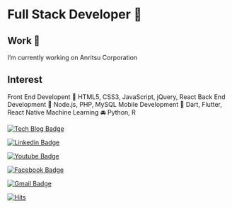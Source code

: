 # Full Stack Developer 👋

## Work :briefcase: 
I’m currently working on Anritsu Corporation

## Interest
Front End Developent :art: HTML5, CSS3, JavaScript, jQuery, React
Back End Development :floppy_disk: Node.js, PHP, MySQL
Mobile Development :iphone: Dart, Flutter, React Native
Machine Learning :oncoming_automobile: Python, R

[![Tech Blog Badge](http://img.shields.io/badge/-Tech%20blog-black?style=flat-square&logo=github&link=https://github.com/Hyuk)](https://github.com/Hyuk)
	
  [![Linkedin Badge](https://img.shields.io/badge/-LinkedIn-blue?style=flat-square&logo=Linkedin&logoColor=white&link=https://www.linkedin.com/in/smilehugo/)](https://www.linkedin.com/in/smilehugo/)
	
  [![Youtube Badge](https://img.shields.io/badge/Youtube-ff0000?style=flat-square&logo=youtube&link=https://www.youtube.com/channel/UCcPuem4gq5sNiZGLjeSys0w)](https://www.youtube.com/channel/UCcPuem4gq5sNiZGLjeSys0w)
	
  [![Facebook Badge](https://img.shields.io/badge/facebook-1877f2?style=flat-square&logo=facebook&logoColor=white&link=https://www.facebook.com/smilehugo)](https://www.facebook.com/smilehugo)
	
	
  [![Gmail Badge](https://img.shields.io/badge/Gmail-d14836?style=flat-square&logo=Gmail&logoColor=white&link=mailto:hyukho83@gmail.com)](mailto:hyukho83@gmail.com)




[![Hits](https://hits.seeyoufarm.com/api/count/incr/badge.svg?url=https%3A%2F%2Fgithub.com%2FHyuk%2Fhit-counter&count_bg=%233A4BC7&title_bg=%23333333&icon=node-dot-js.svg&icon_color=%23FFFF00&title=Visitors&edge_flat=false)](https://hits.seeyoufarm.com)
